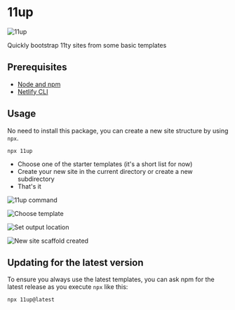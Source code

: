 # 11up

![11up](https://user-images.githubusercontent.com/5865/104914612-51a29a80-5987-11eb-9937-068e425ef3b5.jpg "11up")

Quickly bootstrap 11ty sites from some basic templates

## Prerequisites

- [Node and npm](https://nodejs.org)
- [Netlify CLI](https://github.com/netlify/cli)

## Usage

No need to install this package, you can create a new site structure by using `npx`.

`npx 11up`

- Choose one of the starter templates (it's a short list for now)
- Create your new site in the current directory or create a new subdirectory
- That's it


![11up command](https://user-images.githubusercontent.com/5865/104914515-2ddf5480-5987-11eb-900d-64845871ed2e.jpg "11up command")

![Choose template](https://user-images.githubusercontent.com/5865/104914537-320b7200-5987-11eb-8878-c6c63d89d3bc.jpg "Choose template")

![Set output location](https://user-images.githubusercontent.com/5865/104914528-30da4500-5987-11eb-9cad-6933d75a0b02.jpg "Set output location")

![New site scaffold created](https://user-images.githubusercontent.com/5865/104914521-2fa91800-5987-11eb-9a2a-12ef92c93ae6.jpg "New site scaffold created")


## Updating for the latest version

To ensure you always use the latest templates, you can ask npm for the latest release as you execute `npx` like this:

`npx 11up@latest`
